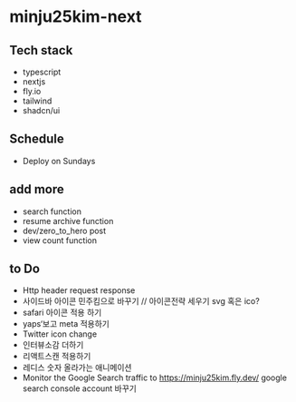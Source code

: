 # minju25kim-next

## Tech stack
- typescript
- nextjs
- fly.io
- tailwind
- shadcn/ui

## Schedule
- Deploy on Sundays

## add more
- search function
- resume archive function
- dev/zero_to_hero post
- view count function


## to Do
- Http header request response
- 사이드바 아이콘 민주킴으로 바꾸기 // 아이콘전략 세우기 svg 혹은 ico?
- safari 아이콘 적용 하기
- yaps‘보고 meta 적용하기
- Twitter icon change
- 인터뷰소감 더하기
- 리액트스캔 적용하기
- 레디스 숫자 올라가는 애니메이션
- Monitor the Google Search traffic to https://minju25kim.fly.dev/ google search console account 바꾸기
